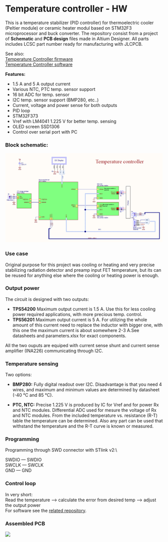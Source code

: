 # Temperature controller - HW

This is a temperature stabilizer (PID controller) for thermoelectric cooler (Peltier module) or ceramic heater modul based on STM32F3 microprocessor and buck converter. The repository consist from a project of **Schematic** and **PCB design** files made in Altium Designer. All parts includes LCSC part number ready for manufacturing with JLCPCB.

See also:\
[Temperature Controller firmware](https://github.com/norbertg1/Temperature_Controller-FW)\
[Temperature Controller software](https://github.com/norbertg1/Temperature_Controller-SW)

**Features:**
 - 1.5 A and 5 A output current
 - Various NTC, PTC temp. sensor support
 - 16 bit ADC for temp. sensor
 - I2C temp. sensor support (BMP280, etc..)
 - Current, voltage and power sense for both outputs
 - PID loop
 - STM32F373
 - Vref with LM4041 1.225 V for better temp. sensing
 - OLED screen SSD1306
 - Control over serial port with PC

### Block schematic:

<img src="doc/schematic_blockview.png" alt=" "> 
 
### Use case

Original purpose for this project was cooling or heating and very precise stabilizing radiation detector and preamp input FET temperature, but its can be reused for anything else where the cooling or heating power is enough.

### Output power

The circuit is designed with two outputs:
 - **TPS54200**
Maximum output current is 1.5 A. Use this for less cooling power required applications, with more precious temp. control.
 - **TPS56201**
Maximum output current is 5 A. For utilizing the whole amount of this current need to replace the inductor with bigger one, with this one the maximum current is about somewhere 2-3 A.See datasheets and parameters.xlsx for exact components.

All the two ouputs are equiped with current sense shunt and current sense amplifier (INA226) communicating through I2C.

### Temperature sensing

Two options:
 - **BMP280:** Fully digital readout over I2C. Disadvantage is that you need 4 wires, and maximum and minimum values are determined by datasheet (-40 °C and 85 °C).

 - **PTC, NTC:** Precise 1.225 V is produced by IC for Vref and for power Rx and NTC modules. Differential ADC used for mesure the voltage of Rx and NTC modules. From the included temperature vs. resistance (R-T) table the temperature can be determined.
Also any part can be used that withstand the temperature and the R-T curve is known or measured.

### Programming

Programming through SWD connector with STlink v2:\

SWDIO — SWDIO\
SWCLK — SWCLK\
GND — GND

### Control loop
In very short:\
Read the temperature --> calculate the error from desired temp --> adjust the output power\
For software see the [related repository](https://github.com/xnorbi/Temperature_Controller-SW).

### Assembled PCB

<img src="doc/temp_controller_completeWdescr.png" alt=" " width="1000"/>


